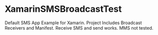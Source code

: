 # XamarinSMSBroadcastTest
Default SMS App Example for Xamarin. Project Includes Broadcast Receivers and Manifest.
Receive SMS and send works.
MMS not tested.
